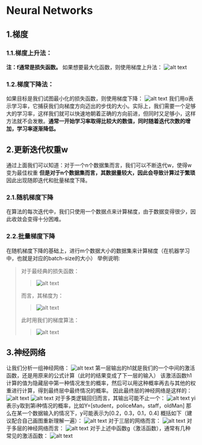 # Neural Networks
## 1.梯度
### 1.1.梯度上升法：
**注：f通常是损失函数。**
如果想要最大化函数，则使用梯度上升法：
![alt text](./img/image-228.png)
### 1.2.梯度下降法：
如果目标是我们试图最小化的损失函数，则使用梯度下降：
![alt text](./img/image-229.png)
我们用α表示学习率，它捕获我们向梯度方向迈出的步伐的大小。实际上，我们需要一个足够大的学习率，这样我们就可以快速地朝着正确的方向前进，但同时又足够小，这样方法就不会发散。**通常一开始学习率取得比较大的数值，同时随着迭代次数的增加，学习率逐渐降低。**
## 2.更新迭代权重w
通过上面我们可以知道：对于一个n个数据集而言，我们可以不断迭代w，使得w变为最佳权重
**但是对于n个数据集而言，其数据量较大，因此会导致计算过于繁琐**
因此出现随即迭代和批量梯度下降。
### 2.1.随机梯度下降
在算法的每次迭代中，我们只使用一个数据点来计算梯度，由于数据变得很少，因此收敛会变得十分困难。
### 2.2.批量梯度下降
在随机梯度下降的基础上，进行m个数据大小的数据集来计算梯度（在机器学习中，也就是对应的batch-size的大小）
举例说明:
> 对于最经典的损失函数：
> > ![alt text](./img/image-230.png)
> 
>而言，其梯度为：
> > ![alt text](./img/image-231.png)
>
> 此时用我们的梯度算法：
> > ![alt text](./img/image-232.png)
## 3.神经网络
 让我们分析一组神经网络：
 ![alt text](./img/image-233.png)
 第一层输出的h1就是我们的一个中间的激活函数，还是用原来的公式计算（此时的结果变成了下一层的输入）
 该激活函数h1计算的值为隐藏层中第一种情况发生的概率，然后可以用这种概率再去与其他的权重进行计算，得到最终层中最终情况的概率。
 因此最终层的神经网络是这样的：
 ![alt text](./img/image-234.png)
 ![alt text](./img/image-235.png)
 对于多类逻辑回归而言，其输出可能不止一个：
 ![alt text](./img/image-236.png)
 yi表示y取到第i种情况的概率，比如Y=[student，policeMan，staff，oldMan]
 那么在某一个数据输入的情况下，y可能表示为[0.2，0.3，0.1，0.4]
 概括如下（建议配合自己画图重新理解一遍）：
 ![alt text](./img/image-237.png)
 对于三层的网络而言：
 ![alt text](./img/image-238.png)
 对于多层的神经网络而言：
 ![alt text](./img/image-239.png)
 对于上述中函数g（激活函数），通常有几种常见的激活函数：
 ![alt text](./img/image-240.png)
 